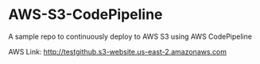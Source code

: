 # AWS-S3-CodePipeline
A sample repo to continuously deploy to AWS S3 using AWS CodePipeline

AWS Link: http://testgithub.s3-website.us-east-2.amazonaws.com